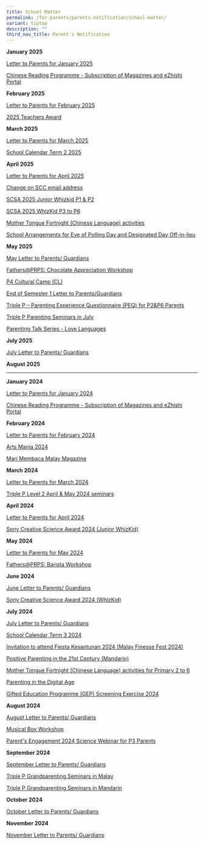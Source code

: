 ```yaml
---
title: School Matter
permalink: /for-parents/parents-notification/school-matter/
variant: tiptap
description: ""
third_nav_title: Parent's Notification
---
```

<p><strong>January 2025</strong>
</p>
<p><a href="/files/Parents Notice 2025/2025_January_Letter_to_Parents___Guardians.pdf" rel="noopener nofollow" target="_blank">Letter to Parents for January 2025</a>
</p>
<p><a href="/files/Parents Notice 2025/CL_Mag___PG_Letter_to_Parent_2025_final.pdf" rel="noopener nofollow" target="_blank">Chinese Reading Programme - Subscription of Magazines and eZhishi Portal</a>
</p>
<p></p>
<p><strong>February 2025</strong>
</p>
<p><a href="/files/Parents Notice 2025/Feb_Letter_to_Parent.pdf" rel="noopener nofollow" target="_blank">Letter to Parents for February 2025</a>
</p>
<p><a href="/files/Parents Notice 2025/2025_Teacher_Awards.pdf" rel="noopener nofollow" target="_blank">2025 Teachers Award</a>
</p>
<p></p>
<p><strong>March 2025</strong>
</p>
<p><a href="/files/Parents Notice 2025/March_Letter_to_Parents_2025.pdf" rel="noopener nofollow" target="_blank">Letter to Parents for March 2025</a>
</p>
<p><a href="/files/Parents Notice 2025/Annex_A_School_Calendar_Term_2_2025.pdf" rel="noopener nofollow" target="_blank">School Calendar Term 2 2025</a>
</p>
<p></p>
<p><strong>April 2025</strong>
</p>
<p><a href="/files/Parents Notice 2025/April_Letter_to_Parents__1_.pdf" rel="noopener nofollow" target="_blank">Letter to Parents for April 2025</a>
</p>
<p><a href="/files/Parents Notice 2025/SCC_email.pdf" rel="noopener nofollow" target="_blank">Change on SCC email address</a>
</p>
<p><a href="/files/Parents Notice 2025/SCSA_2025.pdf" rel="noopener nofollow" target="_blank">SCSA 2025 Junior Whizkid P1 &amp; P2</a>
</p>
<p><a href="/files/Parents Notice 2025/SCSA_2025_p3_p6.pdf" rel="noopener nofollow" target="_blank">SCSA 2025 WhizKid P3 to P6</a>
</p>
<p><a href="/files/Parents Notice 2025/School_Letter_for_MTL_Fortnight__Chinese__P1_P6_final.pdf" rel="noopener nofollow" target="_blank">Mother Tongue Fortnight (Chinese Language) activities</a>
</p>
<p><a href="/files/Parents Notice 2025/School_Arrangements_for_Eve_of_Polling_Day_and_Designated_Day_Off_in_lieu.pdf" rel="noopener nofollow" target="_blank">School Arrangements for Eve of Polling Day and Designated Day Off-in-lieu</a>
</p>
<p></p>
<p><strong>May 2025</strong>
</p>
<p><a href="/files/Parents Notice 2025/May_Letter_to_Parents_Guardians.pdf" rel="noopener nofollow" target="_blank">May Letter to Parents/ Guardians</a>
</p>
<p><a href="/files/Parents Notice 2025/Chocolate_Making_Workshop_updated_2nd.pdf" rel="noopener nofollow" target="_blank">Fathers@PRPS: Chocolate Appreciation Workshop</a>
</p>
<p><a href="/files/Parents Notice 2025/PG_for_P4_Cultural_Camp__Chinese__2025_final.pdf" rel="noopener nofollow" target="_blank">P4 Cultural Camp (CL)</a>
</p>
<p><a href="/files/Parents Notice 2025/End_of_Semester_Letter_to_Parents_Guardians.pdf" rel="noopener nofollow" target="_blank">End of Semester 1 Letter to Parents/Guardians</a>
</p>
<p><a href="/files/Parents Notice 2025/Triple_P___Parenting_Experience_Questionnaire__PEQ__for_P2_P6_Parents.pdf" rel="noopener nofollow" target="_blank">Triple P – Parenting Experience Questionnaire (PEQ) for P2&amp;P6 Parents</a>
</p>
<p><a href="/files/Parents Notice 2025/Letter___Triple_P_Seminar.pdf" rel="noopener nofollow" target="_blank">Triple P Parenting Seminars in July</a>
</p>
<p><a href="/files/Parents Notice 2025/TTR1_Love_Languages_Poster___9_May_2025.pdf" rel="noopener nofollow" target="_blank">Parenting Talk Series - Love Languages</a>
</p>
<p></p>
<p><strong>July 2025</strong>
</p>
<p><a href="/files/Parents Notice 2025/July_Letter_to_Parents_Guardians.pdf" rel="noopener nofollow" target="_blank">July Letter to Parents/ Guardians</a>
</p>
<p></p>
<p><strong>August 2025</strong>
</p>
<p></p>
<p></p>
<p></p>
<p></p>
<hr>
<p><strong>January 2024</strong>
</p>
<p><a href="/files/School Matter/January_Letter_to_Parents_2024.pdf" rel="noopener noreferrer nofollow" target="_blank">Letter to Parents for January 2024</a>
</p>
<p><a href="/files/School Matter/CL_Mag___PG_Notification_2024_SM_004.pdf" rel="noopener noreferrer nofollow" target="_blank">Chinese Reading Programme - Subscription of Magazines and eZhishi Portal</a>
</p>
<p></p>
<p><strong>February 2024</strong>
</p>
<p><a href="/files/School Matter/Feb_Letter_to_Parents_2024.pdf" rel="noopener noreferrer nofollow" target="_blank">Letter to Parents for February 2024</a>
</p>
<p><a href="/files/School Matter/ArtsMania_School_Letter_2024__edited_on_6_Feb_final.pdf" rel="noopener noreferrer nofollow" target="_blank">Arts Mania 2024</a>
</p>
<p><a href="/files/School Matter/ML_Mag_Mari_Membaca_P1_P6___Letter_to_Parent_2024.pdf" rel="noopener noreferrer nofollow" target="_blank">Mari Membaca Malay Magazine</a>
</p>
<p></p>
<p><strong>March 2024</strong>
</p>
<p><a href="/files/School Matter/March_Letter_to_Parents_2024.pdf" rel="noopener noreferrer nofollow" target="_blank">Letter to Parents for March 2024</a>
</p>
<p><a href="/files/School Matter/Triple_P_Pri_Sch_L2_Apr_and_May_Runs___Care_Corner_Singapore.pdf" rel="noopener noreferrer nofollow" target="_blank">Triple P Level 2 April &amp; May 2024 seminars</a>
</p>
<p></p>
<p><strong>April 2024</strong>
</p>
<p><a href="/files/School Matter/April_Letter_to_Parents.pdf" rel="noopener noreferrer nofollow" target="_blank">Letter to Parents for April 2024</a>
</p>
<p><a href="/files/School Matter/SCSA_2024_Junior_WhizKid_P1_2_Student_Slides.pdf" rel="noopener noreferrer nofollow" target="_blank">Sony Creative Science Award 2024 (Junior WhizKid)</a>
</p>
<p></p>
<p><strong>May 2024</strong>
</p>
<p><a href="/files/School Matter/May_Letter_to_Parents_Guardians_.pdf" rel="noopener noreferrer nofollow" target="_blank">Letter to Parents for May 2024</a>
</p>
<p><a href="/files/School Matter/Infographic__Fathers_PRPS_.pdf" rel="noopener noreferrer nofollow" target="_blank">Fathers@PRPS: Barista Workshop</a>
</p>
<p></p>
<p><strong>June 2024</strong>
</p>
<p><a href="/files/School Matter/June_Letter_to_Parents_Guardians.pdf" rel="noopener noreferrer nofollow" target="_blank">June Letter to Parents/ Guardians</a>
</p>
<p><a href="/files/School Matter/SCSA_2024_WhizKid_P3_6_Student_Slides.pdf" rel="noopener noreferrer nofollow" target="_blank">Sony Creative Science Award 2024 (WhizKid)</a>
</p>
<p></p>
<p><strong>July 2024</strong>
</p>
<p><a href="/files/School Matter/July_Letter_to_Parents.pdf" rel="noopener nofollow" target="_blank">July Letter to Parents/ Guardians</a>
</p>
<p><a href="/files/School Matter/Annex_A_School_Calendar_Term_3_2024.pdf" rel="noopener noreferrer nofollow" target="_blank">School Calendar Term 3 2024</a>
</p>
<p><a href="https://pg.moe.edu.sg/consentForms/details/611143" rel="noopener noreferrer nofollow" target="_blank">Invitation to attend Fiesta Kesantunan 2024 (Malay Finesse Fest 2024)</a>
</p>
<p><a href="/files/School Matter/Positive_Parenting_in_the_21st_Century.pdf" rel="noopener noreferrer nofollow" target="_blank">Positive Parenting in the 21st Century (Mandarin)</a>
</p>
<p><a href="/files/School Matter/School_Letter_for_MTL_Fortnight_P2_to_P6_final.pdf" rel="noopener noreferrer nofollow" target="_blank">Mother Tongue Fortnight (Chinese Language) activities for Primary 2 to 6</a>
</p>
<p><a href="/files/School Matter/Parenting_In_Digital_Age__R10.pdf" rel="noopener noreferrer nofollow" target="_blank">Parenting in the Digital Age</a>
</p>
<p><a href="/files/School Matter/Letter_to_Parents.pdf" rel="noopener noreferrer nofollow" target="_blank">Gifted Education Programme (GEP) Screening Exercise 2024</a>
</p>
<p></p>
<p><strong>August 2024</strong>
</p>
<p><a href="/files/School Matter/August_Letter_to_Parents_Guardians.pdf" rel="noopener noreferrer nofollow" target="_blank">August Letter to Parents/ Guardians</a>
</p>
<p><a href="/files/School Matter/Musical_Box_Workshop_Infographic_Updated.pdf" rel="noopener nofollow" target="_blank">Musical Box Workshop</a>
</p>
<p><a href="/files/School Matter/Parent_s_Engagement___2024_Science_Webinar_for_P3_Parents.pdf" rel="noopener nofollow" target="_blank">Parent's Engagement 2024 Science Webinar for P3 Parents</a>
</p>
<p><strong>September 2024</strong>
</p>
<p><a href="/files/School Matter/September_Letter_To_Parents.pdf" rel="noopener nofollow" target="_blank">September Letter to Parents/ Guardians</a>
</p>
<p><a href="/files/School Matter/Triple_P_Grandparenting_Seminars__in_Malay_.pdf" rel="noopener nofollow" target="_blank">Triple P Grandparenting Seminars in Malay</a>
</p>
<p><a href="/files/School Matter/Triple_P_Grandparenting_Seminars__in_Mandarin_.pdf" rel="noopener nofollow" target="_blank">Triple P Grandparenting Seminars in Mandarin</a>
</p>
<p></p>
<p><strong>October 2024</strong>
</p>
<p><a href="/files/School Matter/October_Letter_to_Parents.pdf" rel="noopener nofollow" target="_blank">October Letter to Parents/ Guardians</a>
</p>
<p></p>
<p><strong>November 2024</strong>
</p>
<p><a href="/files/School Matter/November_Letter_to_Parents__Guardians.pdf" rel="noopener nofollow" target="_blank">November Letter to Parents/ Guardians</a>
</p>
<p></p>